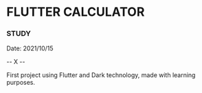 # FLUTTER CALCULATOR
### STUDY

Date: 2021/10/15

-- X --

First project using Flutter and Dark technology, made with learning purposes.
